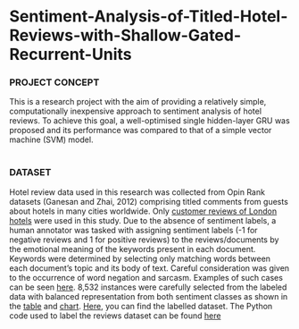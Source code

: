 # Sentiment-Analysis-of-Titled-Hotel-Reviews-with-Shallow-Gated-Recurrent-Units

### PROJECT CONCEPT
This is a research project with the aim of providing a relatively simple, computationally inexpensive approach to sentiment analysis of hotel reviews. To achieve this goal, a well-optimised single hidden-layer GRU was proposed and its performance was compared to that of a simple vector machine (SVM) model.<br><br>

### DATASET
Hotel review data used in this research was collected from Opin Rank datasets (Ganesan and Zhai, 2012) comprising titled comments from guests about hotels in many cities worldwide. Only [customer reviews of London hotels](https://user-images.githubusercontent.com/76821049/173886937-80017dff-d71f-4d3d-93e0-1614aedc7ced.png) were used in this study. Due to the absence of sentiment labels, a human annotator was tasked with assigning sentiment labels (-1 for negative reviews and 1 for positive reviews) to the reviews/documents by the emotional meaning of the keywords present in each document. Keywords were determined by selecting only matching words between each document’s topic and its body of text. Careful consideration was given to the occurrence of word negation and sarcasm. Examples of such cases can be seen [here](https://user-images.githubusercontent.com/76821049/173890175-c10a0951-deea-45a7-a7a2-f7c53e4b75d4.png).  8,532 instances were carefully selected from the labeled data with balanced representation from both sentiment classes as shown in the [table](https://user-images.githubusercontent.com/76821049/173890433-14d40124-377c-4d52-978c-456aebfe0cef.png) and [chart](https://user-images.githubusercontent.com/76821049/173890546-a18d50f5-d674-4982-b659-3560780d8f13.png). [Here](https://user-images.githubusercontent.com/76821049/173887463-56e1c396-7f28-4a85-82a7-8ab835d34619.png), you can find the labelled dataset. The Python code used to label the reviews dataset can be found [here](https://github.com/Beegie01/Sentiment-Analysis-of-Titled-Hotel-Reviews-with-Shallow-Gated-Recurrent-Units/blob/main/Opin_Rank_annotation_hotel_data.ipynb)<br>

